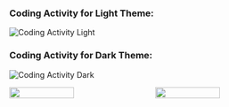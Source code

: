 ### Coding Activity for Light Theme:
![Coding Activity Light](https://wakatime.com/share/@devramcc/09581200-767c-4254-bd51-b775a5f3f526.svg)

### Coding Activity for Dark Theme:
![Coding Activity Dark](https://wakatime.com/share/@devramcc/cf228b31-a916-491c-bca1-9ca4247d078c.svg)


<div style="display: flex; justify-content: space-between; gap: 10px;">
  <img src="https://wakatime.com/share/@devramcc/20b9033b-929c-4187-959c-ea40bc9eaf29.svg" width="48%" />
  <img src="https://wakatime.com/share/@devramcc/ab3f51c4-9230-4137-814e-8fbced3a9472.svg" width="48%" />
</div>
